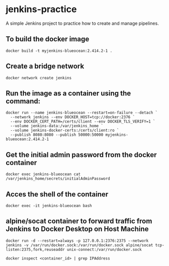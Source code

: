# jenkins-practice
A simple Jenkins project to practice how to create and manage pipelines.

## To build the docker image
```docker build -t myjenkins-blueocean:2.414.2-1 .```

## Create a bridge network
```docker network create jenkins```

## Run the image as a container using the command:
```
docker run --name jenkins-blueocean --restart=on-failure --detach `
  --network jenkins --env DOCKER_HOST=tcp://docker:2376 `
  --env DOCKER_CERT_PATH=/certs/client --env DOCKER_TLS_VERIFY=1 `
  --volume jenkins-data:/var/jenkins_home `
  --volume jenkins-docker-certs:/certs/client:ro `
  --publish 8080:8080 --publish 50000:50000 myjenkins-blueocean:2.414.2-1
```

## Get the initial admin password from the docker container
```
docker exec jenkins-blueocean cat /var/jenkins_home/secrets/initialAdminPassword
```

## Acces the shell of the container
```
docker exec -it jenkins-blueocean bash
```

## alpine/socat container to forward traffic from Jenkins to Docker Desktop on Host Machine
```
docker run -d --restart=always -p 127.0.0.1:2376:2375 --network jenkins -v /var/run/docker.sock:/var/run/docker.sock alpine/socat tcp-listen:2375,fork,reuseaddr unix-connect:/var/run/docker.sock

docker inspect <container_id> | grep IPAddress
```